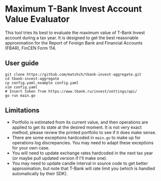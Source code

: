 # Maximum T-Bank Invest Account Value Evaluator
This tool tries its best to evaluate the maximum value of T-Bank Invest account
during a tax year. It is designed to get the best reasonable approximation for
the Report of Foreign Bank and Financial Accounts (FBAR), FinCEN Form 114.

## User guide
```shell
git clone https://github.com/matshch/tbank-invest-aggregate.git
cd tbank-invest-aggregate
cp config.yaml.example config.yaml
vim config.yaml
# Insert token from https://www.tbank.ru/invest/settings/api/
go run main.go
```

## Limitations
* Portfolio is estimated from its current value, and then operations are
  applied to get its state at the desired moment. It is not very exact method,
  please review the printed portfolio to see if it does make sense.
* There are some exceptions hardcoded in `main.go` to make up for operations
  log discrepancies. You may need to adapt these exceptions for your own case.
* You will need to update exchange rates hardcoded in the next tax year
  (or maybe pull updated version if I'll make one).
* You may need to update candle interval in source code to get better
  approximation, but note that T-Bank will rate limit you (which is handled
  automatically by their SDK).
